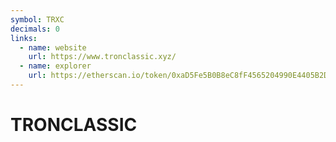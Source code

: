 ```yaml
---
symbol: TRXC
decimals: 0
links:
  - name: website
    url: https://www.tronclassic.xyz/
  - name: explorer
    url: https://etherscan.io/token/0xaD5Fe5B0B8eC8fF4565204990E4405B2Da117d8e
---
```


# TRONCLASSIC
